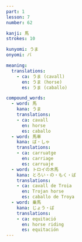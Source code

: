 ```yaml
---
part: 1
lesson: 7
number: 62

kanji: 馬
strokes: 10

kunyomi: うま
onyomi: バ

meaning:
  translations:
    - ca: うま (cavall)
      en: うま (horse)
      es: うま (caballo)

compound_words:
  - word: 馬
    kana: うま
    translations:
    - ca: cavall
      en: horse
      es: caballo
  - word: 馬車
    kana: ば・しゃ
    translations:
    - ca: carruatge
      en: carriage
      es: carruaje
  - word: トロイの木馬
    kana: とろい・の・もく・ば
    translations:
    - ca: cavall de Troia
      en: Trojan horse
      es: caballo de Troya
  - word: 乗馬
    kana: じょう・ば
    translations:
    - ca: equitació
      en: horse riding
      es: equitación
---
```

